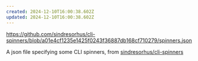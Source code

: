 ```yaml
---
created: 2024-12-10T16:00:38.602Z
updated: 2024-12-10T16:00:38.602Z
---
```

https://github.com/sindresorhus/cli-spinners/blob/a01e4cf1235e1425f0243f36887db168cf710279/spinners.json

A json file specifying some CLI spinners, from [sindresorhus/cli-spinners](https://github.com/sindresorhus/cli-spinners)